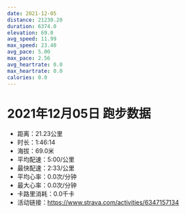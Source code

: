 ```yaml
---
date: 2021-12-05
distance: 21230.20
duration: 6374.0
elevation: 69.0
avg_speed: 11.99
max_speed: 23.40
avg_pace: 5.00
max_pace: 2.56
avg_heartrate: 0.0
max_heartrate: 0.0
calories: 0.0
---
```


# 2021年12月05日 跑步数据

- 距离：21.23公里
- 时长：1:46:14
- 海拔：69.0米
- 平均配速：5:00/公里
- 最快配速：2:33/公里
- 平均心率：0.0次/分钟
- 最大心率：0.0次/分钟
- 卡路里消耗：0.0千卡
- 活动链接：https://www.strava.com/activities/6347157134
